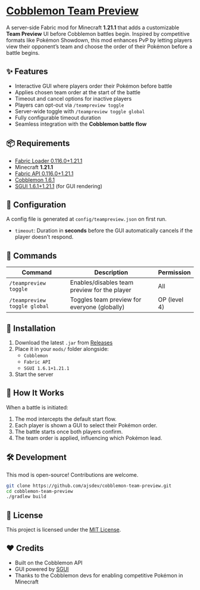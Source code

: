 # [Cobblemon Team Preview](https://github.com/alex-ajsdev/cobblemon-team-preview/)

A server-side Fabric mod for Minecraft **1.21.1** that adds a customizable **Team Preview** UI before Cobblemon battles begin. Inspired by competitive formats like Pokémon Showdown, this mod enhances PvP by letting players view their opponent’s team and choose the order of their Pokémon before a battle begins.

## ✨ Features

- Interactive GUI where players order their Pokémon before battle
- Applies chosen team order at the start of the battle
- Timeout and cancel options for inactive players
- Players can opt-out via `/teampreview toggle`
- Server-wide toggle with `/teampreview toggle global`
- Fully configurable timeout duration
- Seamless integration with the **Cobblemon battle flow**

## 📦 Requirements

- [Fabric Loader 0.116.0+1.21.1](https://fabricmc.net/)
- Minecraft **1.21.1**
- [Fabric API 0.116.0+1.21.1](https://modrinth.com/mod/fabric-api)
- [Cobblemon 1.6.1](https://cobblemon.mod.io/)
- [SGUI 1.6.1+1.21.1](https://github.com/Patbox/sgui/releases/tag/1.6.1%2B1.21.1) (for GUI rendering)

## 🔧 Configuration

A config file is generated at `config/teampreview.json` on first run.
- `timeout`: Duration in **seconds** before the GUI automatically cancels if the player doesn't respond.

## 🔨 Commands

| Command                        | Description                                   | Permission |
|-------------------------------|-----------------------------------------------|------------|
| `/teampreview toggle`         | Enables/disables team preview for the player  | All        |
| `/teampreview toggle global`  | Toggles team preview for everyone (globally)  | OP (level 4) |

## 🚀 Installation

1. Download the latest `.jar` from [Releases](https://github.com/alex-ajsdev/cobblemon-team-preview/releases)
2. Place it in your `mods/` folder alongside:
    - `Cobblemon`
    - `Fabric API`
    - `SGUI 1.6.1+1.21.1`
3. Start the server

## 🧠 How It Works

When a battle is initiated:
1. The mod intercepts the default start flow.
2. Each player is shown a GUI to select their Pokémon order.
3. The battle starts once both players confirm.
4. The team order is applied, influencing which Pokémon lead.

## 🛠️ Development

This mod is open-source! Contributions are welcome.

```bash
git clone https://github.com/ajsdev/cobblemon-team-preview.git
cd cobblemon-team-preview
./gradlew build
```

## 📝 License

This project is licensed under the [MIT License](LICENSE).

## ❤️ Credits

- Built on the Cobblemon API
- GUI powered by [SGUI](https://github.com/Patbox/sgui)
- Thanks to the Cobblemon devs for enabling competitive Pokémon in Minecraft
